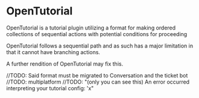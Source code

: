 # OpenTutorial

OpenTutorial is a tutorial plugin utilizing a format for making ordered collections of sequential actions with potential conditions for proceeding

OpenTutorial follows a sequential path and as such has a major limitation in that it cannot have branching actions.

A further rendition of OpenTutorial may fix this.

//TODO: Said format must be migrated to Conversation and the ticket bot
//TODO: multiplatform
//TODO: "(only you can see this) An error occurred interpreting your tutorial config: 'x" 